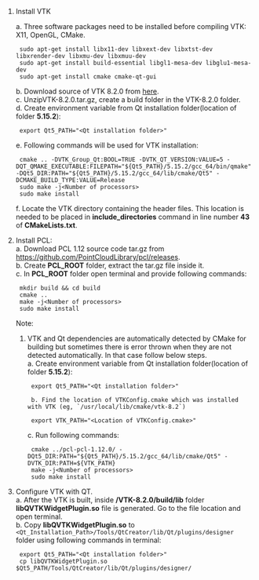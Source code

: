 1. Install VTK  

	a. Three software packages need to be installed before compiling VTK: X11, OpenGL, CMake.  
  
		sudo apt-get install libx11-dev libxext-dev libxtst-dev libxrender-dev libxmu-dev libxmuu-dev  
		sudo apt-get install build-essential libgl1-mesa-dev libglu1-mesa-dev  
		sudo apt-get install cmake cmake-qt-gui  

	b. Download source of VTK 8.2.0 from [here](https://vtk.org/download/).  
	c. UnzipVTK-8.2.0.tar.gz, create a build folder in the VTK-8.2.0 folder.  
	d. Create environment variable from Qt installation folder(location of folder **5.15.2**):  

		export Qt5_PATH="<Qt installation folder>"  

	e. Following commands will be used for VTK installation:  

		cmake .. -DVTK_Group_Qt:BOOL=TRUE -DVTK_QT_VERSION:VALUE=5 -DQT_QMAKE_EXECUTABLE:FILEPATH="${Qt5_PATH}/5.15.2/gcc_64/bin/qmake" -DQt5_DIR:PATH="${Qt5_PATH}/5.15.2/gcc_64/lib/cmake/Qt5" -DCMAKE_BUILD_TYPE:VALUE=Release  
		sudo make -j<Number of processors>  
		sudo make install  

    f. Locate the VTK directory containing the header files. This location is needed to be placed in **include_directories** command in line number **43** of **CMakeLists.txt**.  

2. Install PCL:  
    a. Download PCL 1.12 source code tar.gz from https://github.com/PointCloudLibrary/pcl/releases.  
    b. Create **PCL\_ROOT** folder, extract the tar.gz file inside it.  
    c. In **PCL\_ROOT** folder open terminal and provide following commands:  

		mkdir build && cd build  
		cmake ..  
		make -j<Number of processors>  
		sudo make install  
		
	Note:
	1. VTK and Qt dependencies are automatically detected by CMake for building but sometimes there is error thrown when they are not detected automatically. In that case follow below steps.  
		a. Create environment variable from Qt installation folder(location of folder **5.15.2**):   

			export Qt5_PATH="<Qt installation folder>"  

        	b. Find the location of VTKConfig.cmake which was installed with VTK (eg, `/usr/local/lib/cmake/vtk-8.2`)  
 
			export VTK_PATH="<Location of VTKConfig.cmake>"  

		c. Run following commands:  

            cmake ../pcl-pcl-1.12.0/ -DQt5_DIR:PATH="${Qt5_PATH}/5.15.2/gcc_64/lib/cmake/Qt5" -DVTK_DIR:PATH=${VTK_PATH}  
		    make -j<Number of processors>  
		    sudo make install  
		
3. Configure VTK with QT.  
	a. After the VTK is built, inside **/VTK-8.2.0/build/lib** folder **libQVTKWidgetPlugin.so** file is generated. Go to the file location and open terminal.  
	b. Copy **libQVTKWidgetPlugin.so** to `<Qt_Installation_Path>/Tools/QtCreator/lib/Qt/plugins/designer` folder using following commands in terminal:  
		
		export Qt5_PATH="<Qt installation folder>"  
		cp libQVTKWidgetPlugin.so $Qt5_PATH/Tools/QtCreator/lib/Qt/plugins/designer/
